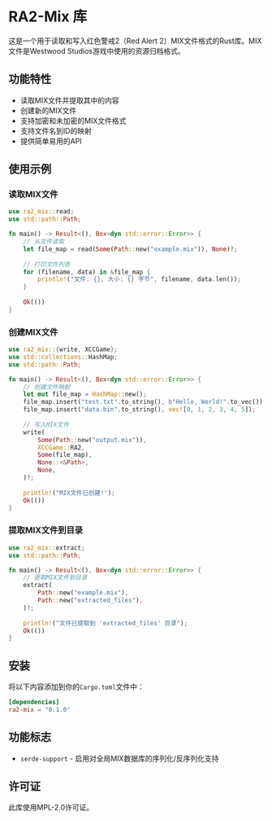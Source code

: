 # RA2-Mix 库

这是一个用于读取和写入红色警戒2（Red Alert 2）MIX文件格式的Rust库。MIX文件是Westwood Studios游戏中使用的资源归档格式。

## 功能特性

- 读取MIX文件并提取其中的内容
- 创建新的MIX文件
- 支持加密和未加密的MIX文件格式
- 支持文件名到ID的映射
- 提供简单易用的API

## 使用示例

### 读取MIX文件

```rust
use ra2_mix::read;
use std::path::Path;

fn main() -> Result<(), Box<dyn std::error::Error>> {
    // 从文件读取
    let file_map = read(Some(Path::new("example.mix")), None)?;
    
    // 打印文件列表
    for (filename, data) in &file_map {
        println!("文件: {}, 大小: {} 字节", filename, data.len());
    }
    
    Ok(())
}
```

### 创建MIX文件

```rust
use ra2_mix::{write, XCCGame};
use std::collections::HashMap;
use std::path::Path;

fn main() -> Result<(), Box<dyn std::error::Error>> {
    // 创建文件映射
    let mut file_map = HashMap::new();
    file_map.insert("test.txt".to_string(), b"Hello, World!".to_vec());
    file_map.insert("data.bin".to_string(), vec![0, 1, 2, 3, 4, 5]);
    
    // 写入MIX文件
    write(
        Some(Path::new("output.mix")),
        XCCGame::RA2,
        Some(file_map),
        None::<&Path>,
        None,
    )?;
    
    println!("MIX文件已创建!");
    Ok(())
}
```

### 提取MIX文件到目录

```rust
use ra2_mix::extract;
use std::path::Path;

fn main() -> Result<(), Box<dyn std::error::Error>> {
    // 提取MIX文件到目录
    extract(
        Path::new("example.mix"),
        Path::new("extracted_files"),
    )?;
    
    println!("文件已提取到 'extracted_files' 目录");
    Ok(())
}
```

## 安装

将以下内容添加到你的`Cargo.toml`文件中：

```toml
[dependencies]
ra2-mix = "0.1.0"
```

## 功能标志

- `serde-support` - 启用对全局MIX数据库的序列化/反序列化支持

## 许可证

此库使用MPL-2.0许可证。
